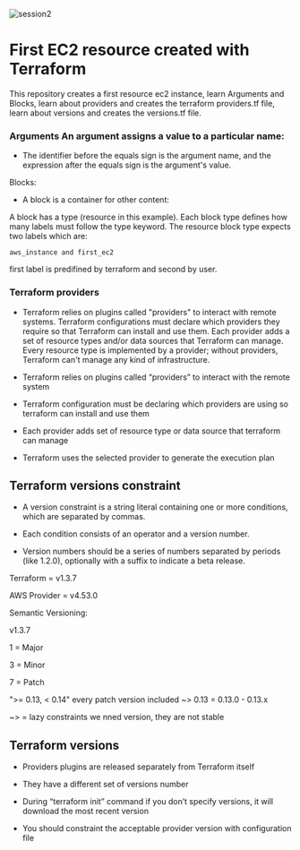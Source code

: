 ![session2](https://user-images.githubusercontent.com/108756145/221758409-3ba808f3-510d-492c-bad9-f8539697e7d3.png)

# First EC2 resource created with Terraform 

 This repository creates a first resource ec2 instance, learn Arguments and Blocks, learn about providers and creates the terraform providers.tf file, learn about versions and creates the versions.tf file. 


 ### Arguments An argument assigns a value to a particular name:

- The identifier before the equals sign is the argument name, and the expression after the equals sign is the argument's value.

Blocks:
- A block is a container for other content:

A block has a type (resource in this example). Each block type defines how many labels must follow the type keyword. The resource block type expects two labels which are: 
~~~
aws_instance and first_ec2
~~~

first label is predifined by terraform and second by user.
### Terraform providers

- Terraform relies on plugins called "providers" to interact with remote systems. Terraform configurations must declare which providers they require so that Terraform can install and use them. Each provider adds a set of resource types and/or data sources that Terraform can manage. Every resource type is implemented by a provider; without providers, Terraform can't manage any kind of infrastructure.



- Terraform relies on plugins called “providers” to interact with the remote system   
-  Terraform configuration must be declaring which providers are using so terraform can install and use them 
-  Each provider adds set of resource type or data source that terraform can manage 
- Terraform uses the selected provider to generate the execution plan 


## Terraform versions constraint
- A version constraint is a string literal containing one or more conditions, which are separated by commas.

- Each condition consists of an operator and a version number.

- Version numbers should be a series of numbers separated by periods (like 1.2.0), optionally with a suffix to indicate a beta release.

 Terraform = v1.3.7

 AWS Provider = v4.53.0

 Semantic Versioning:

 v1.3.7

 1 = Major

 3 = Minor

 7 = Patch 

 ">= 0.13, < 0.14" every patch version included
 ~> 0.13 = 0.13.0 - 0.13.x

 ~> = lazy constraints 
 we nned version, they are not stable 

## Terraform versions  

- Providers plugins are released separately from Terraform itself 

- They have a different set of versions number 

- During “terraform init” command if you don’t specify versions, it will download the most recent version 

- You should constraint the acceptable provider version with configuration file 